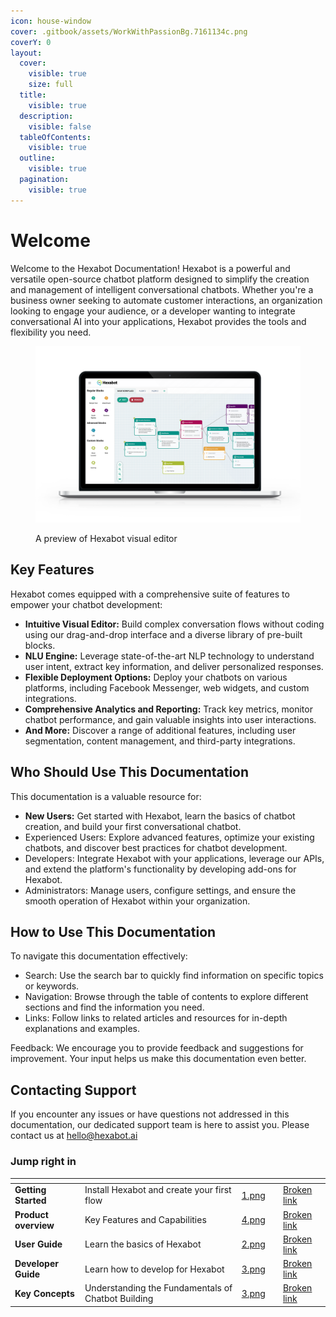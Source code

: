 ```yaml
---
icon: house-window
cover: .gitbook/assets/WorkWithPassionBg.7161134c.png
coverY: 0
layout:
  cover:
    visible: true
    size: full
  title:
    visible: true
  description:
    visible: false
  tableOfContents:
    visible: true
  outline:
    visible: true
  pagination:
    visible: true
---
```


# Welcome

Welcome to the Hexabot Documentation! Hexabot is a powerful and versatile open-source chatbot platform designed to simplify the creation and management of intelligent conversational chatbots. Whether you're a business owner seeking to automate customer interactions, an organization looking to engage your audience, or a developer wanting to integrate conversational AI into your applications, Hexabot provides the tools and flexibility you need.

<figure><img src=".gitbook/assets/mediamodifier_image.png" alt=""><figcaption><p>A preview of Hexabot visual editor</p></figcaption></figure>

## Key Features

Hexabot comes equipped with a comprehensive suite of features to empower your chatbot development:

* **Intuitive Visual Editor:** Build complex conversation flows without coding using our drag-and-drop interface and a diverse library of pre-built blocks.
* **NLU Engine:** Leverage state-of-the-art NLP technology to understand user intent, extract key information, and deliver personalized responses.
* **Flexible Deployment Options:** Deploy your chatbots on various platforms, including Facebook Messenger, web widgets, and custom integrations.
* **Comprehensive Analytics and Reporting:** Track key metrics, monitor chatbot performance, and gain valuable insights into user interactions.
* **And More:** Discover a range of additional features, including user segmentation, content management, and third-party integrations.

## Who Should Use This Documentation

This documentation is a valuable resource for:

* **New Users:** Get started with Hexabot, learn the basics of chatbot creation, and build your first conversational chatbot.
* Experienced Users: Explore advanced features, optimize your existing chatbots, and discover best practices for chatbot development.
* Developers: Integrate Hexabot with your applications, leverage our APIs, and extend the platform's functionality by developing add-ons for Hexabot.
* Administrators: Manage users, configure settings, and ensure the smooth operation of Hexabot within your organization.

## How to Use This Documentation

To navigate this documentation effectively:

* Search: Use the search bar to quickly find information on specific topics or keywords.
* Navigation: Browse through the table of contents to explore different sections and find the information you need.
* Links: Follow links to related articles and resources for in-depth explanations and examples.

Feedback: We encourage you to provide feedback and suggestions for improvement. Your input helps us make this documentation even better.

## Contacting Support

If you encounter any issues or have questions not addressed in this documentation, our dedicated support team is here to assist you. Please contact us at [hello@hexabot.ai](mailto:hello@hexabot.ai)

### Jump right in

<table data-view="cards"><thead><tr><th></th><th></th><th data-hidden data-card-cover data-type="files"></th><th data-hidden></th><th data-hidden data-card-target data-type="content-ref"></th></tr></thead><tbody><tr><td><strong>Getting Started</strong></td><td>Install Hexabot and create your first flow</td><td><a href=".gitbook/assets/1.png">1.png</a></td><td></td><td><a href="broken-reference">Broken link</a></td></tr><tr><td><strong>Product overview</strong></td><td>Key Features and Capabilities</td><td><a href=".gitbook/assets/4.png">4.png</a></td><td></td><td><a href="broken-reference">Broken link</a></td></tr><tr><td><strong>User Guide</strong></td><td>Learn the basics of Hexabot</td><td><a href=".gitbook/assets/2.png">2.png</a></td><td></td><td><a href="broken-reference">Broken link</a></td></tr><tr><td><strong>Developer Guide</strong></td><td>Learn how to develop for Hexabot</td><td><a href=".gitbook/assets/3.png">3.png</a></td><td></td><td><a href="broken-reference">Broken link</a></td></tr><tr><td><strong>Key Concepts</strong></td><td>Understanding the Fundamentals of Chatbot Building</td><td><a href=".gitbook/assets/3.png">3.png</a></td><td></td><td><a href="broken-reference">Broken link</a></td></tr></tbody></table>

